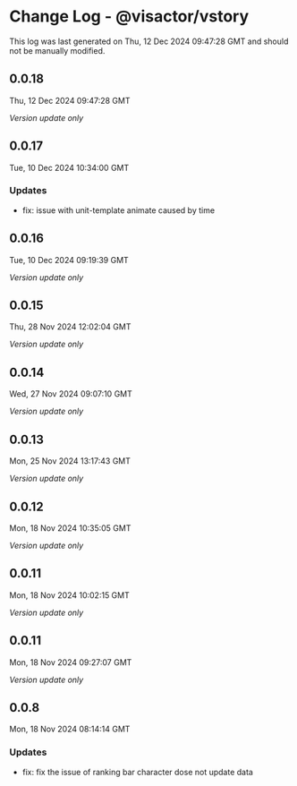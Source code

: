 # Change Log - @visactor/vstory

This log was last generated on Thu, 12 Dec 2024 09:47:28 GMT and should not be manually modified.

## 0.0.18
Thu, 12 Dec 2024 09:47:28 GMT

_Version update only_

## 0.0.17
Tue, 10 Dec 2024 10:34:00 GMT

### Updates

- fix: issue with unit-template animate caused by time

## 0.0.16
Tue, 10 Dec 2024 09:19:39 GMT

_Version update only_

## 0.0.15
Thu, 28 Nov 2024 12:02:04 GMT

_Version update only_

## 0.0.14
Wed, 27 Nov 2024 09:07:10 GMT

_Version update only_

## 0.0.13
Mon, 25 Nov 2024 13:17:43 GMT

_Version update only_

## 0.0.12
Mon, 18 Nov 2024 10:35:05 GMT

_Version update only_

## 0.0.11
Mon, 18 Nov 2024 10:02:15 GMT

_Version update only_

## 0.0.11
Mon, 18 Nov 2024 09:27:07 GMT

_Version update only_

## 0.0.8
Mon, 18 Nov 2024 08:14:14 GMT

### Updates

- fix: fix the issue of ranking bar character dose not update data

